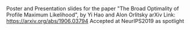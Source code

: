 Poster and Presentation slides for the paper "The Broad Optimality of Profile Maximum Likelihood", by Yi Hao and Alon Orlitsky
arXiv Link: https://arxiv.org/abs/1906.03794 
Accepted at NeurIPS2019 as spotlight
